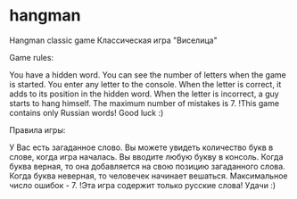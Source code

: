 # hangman
Hangman classic game
Классическая игра "Виселица"

Game rules:

You have a hidden word. You can see the number of letters when the game is started. You enter any letter to the console. When the letter is correct, it adds to its position in the hidden word. When the letter is incorrect, a guy starts to hang himself. The maximum number of mistakes is 7. !This game contains only Russian words! Good luck :)

Правила игры:

У Вас есть загаданное слово. Вы можете увидеть количество букв в слове, когда игра началась. Вы вводите любую букву в консоль. Когда буква верная, то она добавляется на свою позицию загаданного слова. Когда буква неверная, то человечек начинает вешаться. Максимальное число ошибок - 7. !Эта игра содержит только русские слова! Удачи :)
